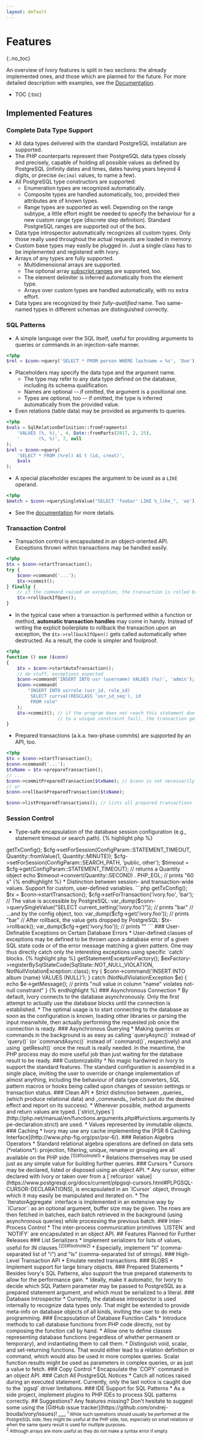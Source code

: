 ```yaml
---
layout: default
---
```


# Features
{:.no_toc}

An overview of Ivory features is split in two sections: the already implemented ones, and those which are planned for
the future. For more detailed description with examples, see the [Documentation](documentation.md).

* TOC
{:toc}


## Implemented Features

### Complete Data Type Support
* All data types delivered with the standard PostgreSQL installation are supported.
* The PHP counterparts represent their PostgreSQL data types closely and precisely, capable of holding all possible
  values as defined by PostgreSQL (infinity dates and times, dates having years beyond 4 digits, or precise `decimal`
  values, to name a few).
* All PostgreSQL type constructors are supported:
  * Enumeration types are recognized automatically.
  * Composite types are handled automatically, too, provided their attributes are of known types.
  * Range types are supported as well. Depending on the range subtype, a little effort might be needed to specify the
    behaviour for a new custom range type (discrete step definition). Standard PostgreSQL ranges are supported out of
    the box.
* Data type introspector automatically recognizes all custom types. Only those really used throughout the actual
  requests are loaded in memory.
* Custom base types may easily be plugged in. Just a single class has to be implemented and registered with Ivory.
* Arrays of any types are fully supported.
  * Multidimensional arrays are supported.
  * The optional array [subscript ranges](https://www.postgresql.org/docs/current/arrays.html#ARRAYS-IO) are supported,
    too.
  * The element delimiter is inferred automatically from the element type.
  * Arrays over custom types are handled automatically, with no extra effort.
* Data types are recognized by their _fully-qualified_ name. Two same-named types in different schemas are distinguished
  correctly.

### SQL Patterns
* A simple language over the SQL itself, useful for providing arguments to queries or commands in an injection-safe
  manner.
```php
<?php
$rel = $conn->query('SELECT * FROM person WHERE lastname = %s', 'Doe');
```
* Placeholders may specify the data type and the argument name.
  * The type may refer to any data type defined on the database, including its schema qualification.
  * Names are optional -- if omitted, the argument is a positional one.
  * Types are optional, too -- if omitted, the type is inferred automatically from the provided value.
* Even relations (table data) may be provided as arguments to queries.
```php
<?php
$vals = SqlRelationDefinition::fromFragments(
    'VALUES (%, %),', 4, Date::fromParts(2017, 2, 25),
    '       (%, %)', 7, null
);
$rel = $conn->query(
    'SELECT * FROM (%rel) AS t (id, creat)',
    $vals
);
```
* A special placeholder escapes the argument to be used as a `LIKE` operand.
```php
<?php
$match = $conn->querySingleValue("SELECT 'foobar' LIKE %_like_", 'oo'); // TRUE
```
* See the [documentation](documentation.md#sql-patterns) for more details.

### Transaction Control
* Transaction control is encapsulated in an object-oriented API. Exceptions thrown within transactions may be
  handled easily.
```php
<?php
$tx = $conn->startTransaction();
try {
    $conn->command('...');
    $tx->commit();
} finally {
    // if the command raised an exception, the transaction is rolled back:
    $tx->rollbackIfOpen();
}
```
* In the typical case when a transaction is performed within a function or method, **automatic transaction handles** may
  come in handy. Instead of writing the explicit boilerplate to rollback the transaction upon an exception, the
  `$tx->rollbackIfOpen()` gets called automatically when destructed. As a result, the code is simpler and foolproof.
```php
<?php
function () use ($conn)
{
    $tx = $conn->startAutoTransaction();
    // do stuff, exceptions expected
    $conn->command('INSERT INTO usr (username) VALUES (%s)', 'admin');
    $conn->command(
        "INSERT INTO usrrole (usr_id, role_id)
         SELECT currval(REGCLASS 'usr_id_seq'), id
         FROM role"
    );
    $tx->commit(); // if the program does not reach this statement due to an exception (perhaps due
                   // to a unique constraint fail), the transaction gets rolled back
}
```
* Prepared transactions (a.k.a. two-phase commits) are supported by an API, too.

```php
<?php
$tx = $conn->startTransaction();
$conn->command('...');
$txName = $tx->prepareTransaction();
// ...
$conn->commitPreparedTransaction($txName); // $conn is not necessarily the same connection
// or
$conn->rollbackPreparedTransaction($txName);

$conn->listPreparedTransactions(); // lists all prepared transactions
```


### Session Control
* Type-safe encapsulation of the database session configuration (e.g., statement timeout or search path).
{% highlight php %}
<?php
$cfg = $conn->getTxConfig();
$cfg->setForSession(ConfigParam::STATEMENT_TIMEOUT, Quantity::fromValue(1, Quantity::MINUTE));
$cfg->setForSession(ConfigParam::SEARCH_PATH, 'public, other');

$timeout = $cfg->get(ConfigParam::STATEMENT_TIMEOUT); // returns a Quantity object
echo $timeout->convert(Quantity::SECOND) . PHP_EOL; // prints "60 s"

{% endhighlight %}
* Distinction between session- and transaction-wide values. Support for custom, user-defined variables.
```php
<?php
$cfg = $conn->getTxConfig();
$tx = $conn->startTransaction();
$cfg->setForTransaction('ivory.foo', 'bar');
// The value is accessible by PostgreSQL:
var_dump($conn->querySingleValue("SELECT current_setting('ivory.foo')")); // prints "bar"
// ...and by the config object, too:
var_dump($cfg->get('ivory.foo')); // prints "bar"
// After rollback, the value gets dropped by PostgreSQL:
$tx->rollback();
var_dump($cfg->get('ivory.foo')); // prints ""
```

### User-Definable Exceptions on Certain Database Errors
* User-defined classes of exceptions may be defined to be thrown upon a database error of a given SQL state code or of
  the error message matching a given pattern. One may thus directly catch only the interesting exceptions using specific
  `catch` blocks.
{% highlight php %}
<?php
class NotNullViolationException extends \Ivory\Exception\StatementException
{
}

$exFactory = $conn->getStatementExceptionFactory();
$exFactory->registerBySqlStateCode(SqlState::NOT_NULL_VIOLATION, NotNullViolationException::class);

try {
    $conn->command('INSERT INTO album (name) VALUES (NULL)');
} catch (NotNullViolationException $e) {
    echo $e->getMessage(); // prints "null value in column "name" violates not-null constraint"
}
{% endhighlight %}

### Asynchronous Connection
* By default, Ivory connects to the database asynchronously. Only the first attempt to actually use the database blocks
  until the connection is established.
  * The optimal usage is to start connecting to the database as soon as the configuration is known, loading other
    libraries or parsing the input meanwhile, then actually performing the requested job once the connection is ready.

### Asynchronous Querying
* Making queries or commands in the background is as easy as calling `queryAsync()` instead of `query()` (or
  `commandAsync()` instead of `command()`, respectively) and using `getResult()` once the result is really needed. In
  the meantime, the PHP process may do more useful job than just waiting for the database result to be ready.

### Customizability
* No magic hardwired in Ivory to support the standard features. The standard configuration is assembled in a single
  place, inviting the user to override or change implementation of almost anything, including the behaviour of data type
  converters, SQL pattern macros or hooks being called upon changes of session settings or transaction status.

### Clean API
* Strict distinction between _queries_ (which produce relational data) and _commands_ (which just do the desired effect
  and report on its success).
* Wherever possible, method arguments and return values are typed.
  [`strict_types`](http://php.net/manual/en/functions.arguments.php#functions.arguments.type-declaration.strict) are
  used.
* Values represented by immutable objects.

### Caching
* Ivory may use any cache implementing the [PSR 6 Caching Interface](http://www.php-fig.org/psr/psr-6/).

### Relation Algebra Operators
* Standard relational algebra operations are defined on data sets (*relations*): projection, filtering, unique, rename
  or grouping are all available on the PHP side.<sup>[1](#footnote1)</sup>
* Relations themselves may be used just as any simple value for building further queries.

### Cursors
* Cursors may be declared, listed or disposed using an object API.
* Any cursor, either declared with Ivory or taken over from a
  [`refcursor` value](https://www.postgresql.org/docs/current/plpgsql-cursors.html#PLPGSQL-CURSOR-DECLARATIONS), is
  encapsulated in an `ICursor` object, through which it may easily be manipulated and iterated on.
  * The `IteratorAggregate` interface is implemented in an extensive way by `ICursor`: as an optional argument, buffer
    size may be given. The rows are then fetched in batches, each batch retrieved in the background (using asynchronous
    queries) while processing the previous batch.
  
### Inter-Process Control
* The inter-process communication primitives `LISTEN` and `NOTIFY` are encapsulated in an object API.



## Features Planned for Further Releases

### <!-- #7 --> List Serializers
* Implement serializers for lists of values, useful for IN clauses.<sup>[2](#footnote2)</sup>
* Especially, implement "li" (comma-separated list of "i") and "ls" (comma-separated list of strings).

### High-Level Transaction API
* <!-- #6 --> Emulate nested transactions.

### <!-- #13 --> BLOBS
* Implement support for large binary objects.

### <!-- #14 --> Prepared Statements
* Besides Ivory's SQL Patterns, also support the true prepared statements to allow for the performance gain.
* Ideally, make it automatic, for Ivory to decide which SQL Pattern parameter may be passed to PostgreSQL as a prepared
  statement argument, and which must be serialized to a literal.

### <!-- #9 --> Database Introspector
* Currently, the database introspector is used internally to recognize data types only. That might be extended to
  provide meta-info on database objects of all kinds, inviting the user to do meta programming.

### <!-- #8 --> Encapsulation of Database Function Calls
* Introduce methods to call database functions from PHP code directly, not by composing the function call by hand.
* Allow one to define classes representing database functions (regardless of whether permanent or temporary), and
  instantiating them to call them.
* Distinguish void, scalar, and set-returning functions. That would either lead to a relation definition or command,
  which would also be used in more complex queries. Scalar function results might be used as parameters in complex
  queries, or as just a value to fetch.

### <!-- #20 --> Copy Control
* Encapsulate the `COPY` command in an object API.

### <!-- #15 --> Catch All PostgreSQL Notices
* Catch all notices raised during an executed statement. Currently, only the last notice is caught due to the `pgsql`
  driver limitations.

### IDE Support for SQL Patterns
* As a side project, implement plugins to PHP IDEs to process SQL patterns correctly.

  
## Suggestions?

Any features missing? Don't hesitate to suggest some using the
[GitHub issue tracker](https://github.com/ondrej-bouda/ivory/issues)!


___

<small>
<a name="footnote1"><sup>1</sup></a>
While such operations should usually be performed at the PostgreSQL side, they might be useful at the PHP side, too,
especially on small relations or when the same query result is used for multiple purposes.
<br>
<a name="footnote2"><sup>2</sup></a>
Although arrays are more useful as they do not make a syntax error if empty.
<br>
</small>
